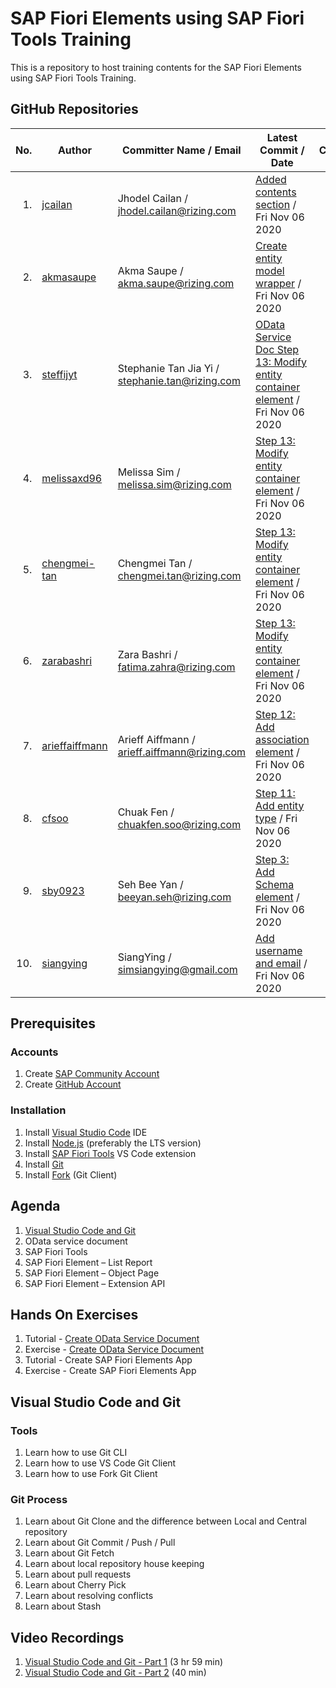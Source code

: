 # SAP Fiori Elements using SAP Fiori Tools Training

This is a repository to host training contents for the SAP Fiori Elements using SAP Fiori Tools Training.

## GitHub Repositories

| No. | Author | Committer Name / Email | Latest Commit / Date | Commits |
| ---:| ------ | ---------------------- | -------------------- |:-------:|
| 1. | [jcailan](https:&#x2F;&#x2F;github.com&#x2F;jcailan) | Jhodel Cailan / jhodel.cailan@rizing.com | [Added contents section](https:&#x2F;&#x2F;github.com&#x2F;jcailan&#x2F;fiori-element&#x2F;commit&#x2F;ad86a6b8116b4dd8ad657d3bbb54537ebb57abe1) / Fri Nov 06 2020 | [7](https:&#x2F;&#x2F;github.com&#x2F;jcailan&#x2F;fiori-element&#x2F;commits) |
| 2. | [akmasaupe](https:&#x2F;&#x2F;github.com&#x2F;akmasaupe) | Akma Saupe / akma.saupe@rizing.com | [Create entity model wrapper](https:&#x2F;&#x2F;github.com&#x2F;akmasaupe&#x2F;fiori-element&#x2F;commit&#x2F;a9785ef4eb5c7673722d5bb2f5f2c057a720b827) / Fri Nov 06 2020 | [6](https:&#x2F;&#x2F;github.com&#x2F;akmasaupe&#x2F;fiori-element&#x2F;commits) |
| 3. | [steffijyt](https:&#x2F;&#x2F;github.com&#x2F;steffijyt) | Stephanie Tan Jia Yi / stephanie.tan@rizing.com | [OData Service Doc Step 13: Modify entity container element](https:&#x2F;&#x2F;github.com&#x2F;steffijyt&#x2F;fiori-element&#x2F;commit&#x2F;8a25bfce5db510c658313fb7b8da08800650adbe) / Fri Nov 06 2020 | [15](https:&#x2F;&#x2F;github.com&#x2F;steffijyt&#x2F;fiori-element&#x2F;commits) |
| 4. | [melissaxd96](https:&#x2F;&#x2F;github.com&#x2F;melissaxd96) | Melissa Sim / melissa.sim@rizing.com | [Step 13: Modify entity container element](https:&#x2F;&#x2F;github.com&#x2F;melissaxd96&#x2F;fiori-element&#x2F;commit&#x2F;50c62bf1134c4b3e70bc787fae8c27153631fbdd) / Fri Nov 06 2020 | [26](https:&#x2F;&#x2F;github.com&#x2F;melissaxd96&#x2F;fiori-element&#x2F;commits) |
| 5. | [chengmei-tan](https:&#x2F;&#x2F;github.com&#x2F;chengmei-tan) | Chengmei Tan / chengmei.tan@rizing.com | [Step 13: Modify entity container element](https:&#x2F;&#x2F;github.com&#x2F;chengmei-tan&#x2F;fiori-element&#x2F;commit&#x2F;bffb68e8f90fba0b4cb98487ea8b257e4f308dfa) / Fri Nov 06 2020 | [30](https:&#x2F;&#x2F;github.com&#x2F;chengmei-tan&#x2F;fiori-element&#x2F;commits) |
| 6. | [zarabashri](https:&#x2F;&#x2F;github.com&#x2F;zarabashri) | Zara Bashri / fatima.zahra@rizing.com | [Step 13: Modify entity container element](https:&#x2F;&#x2F;github.com&#x2F;zarabashri&#x2F;fiori-element&#x2F;commit&#x2F;a285038e8dc5612118503197ed6d52c7114f0c8c) / Fri Nov 06 2020 | [17](https:&#x2F;&#x2F;github.com&#x2F;zarabashri&#x2F;fiori-element&#x2F;commits) |
| 7. | [arieffaiffmann](https:&#x2F;&#x2F;github.com&#x2F;arieffaiffmann) | Arieff Aiffmann / arieff.aiffmann@rizing.com | [Step 12: Add association element](https:&#x2F;&#x2F;github.com&#x2F;arieffaiffmann&#x2F;fiori-element&#x2F;commit&#x2F;6d09f26c9f6e00f80e4d83815c6adf5409282b45) / Fri Nov 06 2020 | [23](https:&#x2F;&#x2F;github.com&#x2F;arieffaiffmann&#x2F;fiori-element&#x2F;commits) |
| 8. | [cfsoo](https:&#x2F;&#x2F;github.com&#x2F;cfsoo) | Chuak Fen / chuakfen.soo@rizing.com | [Step 11: Add entity type](https:&#x2F;&#x2F;github.com&#x2F;cfsoo&#x2F;fiori-element&#x2F;commit&#x2F;71a94662cab9e33184a57e93979effe40c0abd48) / Fri Nov 06 2020 | [14](https:&#x2F;&#x2F;github.com&#x2F;cfsoo&#x2F;fiori-element&#x2F;commits) |
| 9. | [sby0923](https:&#x2F;&#x2F;github.com&#x2F;sby0923) | Seh Bee Yan / beeyan.seh@rizing.com | [Step 3: Add Schema element](https:&#x2F;&#x2F;github.com&#x2F;sby0923&#x2F;fiori-element&#x2F;commit&#x2F;fb6578d704cb96fcec11a008b6838c5ac19e9cf9) / Fri Nov 06 2020 | [10](https:&#x2F;&#x2F;github.com&#x2F;sby0923&#x2F;fiori-element&#x2F;commits) |
| 10. | [siangying](https:&#x2F;&#x2F;github.com&#x2F;siangying) | SiangYing / simsiangying@gmail.com | [Add username and email](https:&#x2F;&#x2F;github.com&#x2F;sysim&#x2F;fiori-element&#x2F;commit&#x2F;4cc7816cf5dae9970b2f3108da035fa132f5ef70) / Fri Nov 06 2020 | [6](https:&#x2F;&#x2F;github.com&#x2F;sysim&#x2F;fiori-element&#x2F;commits) |

## Prerequisites

### Accounts

1. Create [SAP Community Account](https://community.sap.com/)
2. Create [GitHub Account](https://github.com/join)

### Installation

1. Install [Visual Studio Code](https://code.visualstudio.com/download) IDE
2. Install [Node.js](https://nodejs.org/en/download/) (preferably the LTS version)
3. Install [SAP Fiori Tools](https://marketplace.visualstudio.com/items?itemName=SAPSE.sap-ux-fiori-tools-extension-pack) VS Code extension
4. Install [Git](https://git-scm.com/downloads)
5. Install [Fork](https://git-fork.com/) (Git Client)

## Agenda

1. [Visual Studio Code and Git](#visual-studio-code-and-git)
2. OData service document
3. SAP Fiori Tools
4. SAP Fiori Element – List Report
5. SAP Fiori Element – Object Page
6. SAP Fiori Element – Extension API

## Hands On Exercises

1. Tutorial - [Create OData Service Document](https://developers.sap.com/tutorials/hcp-webide-create-odata-model.html)
2. Exercise - [Create OData Service Document](https://vestapartners.sharepoint.com/:w:/s/DDCKL/EVNDaN_EKgpCiU6HcMJdBPoB5YPAIsrqBSPepsfQ9uiabQ?e=qnF9QF)
3. Tutorial - Create SAP Fiori Elements App
4. Exercise - Create SAP Fiori Elements App

## Visual Studio Code and Git

### Tools

1. Learn how to use Git CLI
2. Learn how to use VS Code Git Client
3. Learn how to use Fork Git Client

### Git Process

1. Learn about Git Clone and the difference between Local and Central repository
2. Learn about Git Commit / Push / Pull
3. Learn about Git Fetch
4. Learn about local repository house keeping
5. Learn about pull requests
6. Learn about Cherry Pick
7. Learn about resolving conflicts
8. Learn about Stash

## Video Recordings

1. [Visual Studio Code and Git - Part 1](https://web.microsoftstream.com/video/a9ca83d0-cc23-4792-93b1-df2676fae0ca) (3 hr 59 min)
2. [Visual Studio Code and Git - Part 2](https://web.microsoftstream.com/video/3a183c92-8b2e-4741-92bd-7a03db60e4fd) (40 min)